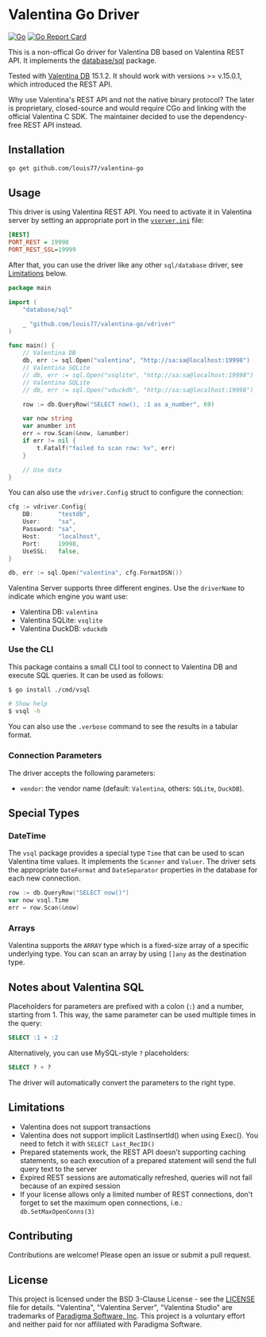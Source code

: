 # Valentina Go Driver

[![Go](https://github.com/louis77/valentina-go/actions/workflows/go.yml/badge.svg)](https://github.com/louis77/valentina-go/actions/workflows/go.yml) [![Go Report Card](https://goreportcard.com/badge/github.com/louis77/valentina-go)](https://goreportcard.com/report/github.com/louis77/valentina-go)

This is a non-offical Go driver for Valentina DB based on Valentina REST API. It implements the [database/sql](https://pkg.go.dev/database/sql) package.

Tested with [Valentina DB](https://valentina-db.com) 15.1.2. It should work with versions >= v.15.0.1, which introduced the REST API.

Why use Valentina's REST API and not the native binary protocol? The later is proprietary, closed-source and would require CGo and linking with the official Valentina C SDK. The maintainer decided to use the dependency-free REST API instead.

## Installation

```bash
go get github.com/louis77/valentina-go
```

## Usage

This driver is using Valentina REST API. You need to activate it in Valentina server by setting an appropriate port in the [`vserver.ini`](https://valentina-db.com/docs/dokuwiki/v15/doku.php?id=valentina:products:vserver:manual:ini_file) file:

```ini
[REST]
PORT_REST = 19998
PORT_REST_SSL=19999
```

After that, you can use the driver like any other `sql/database` driver, see [Limitations](#limitations) below.

```go
package main

import (
	"database/sql"

	_ "github.com/louis77/valentina-go/vdriver"
)

func main() {
	// Valentina DB
	db, err := sql.Open("valentina", "http://sa:sa@localhost:19998")
	// Valentina SQLite
	// db, err := sql.Open("vsqlite", "http://sa:sa@localhost:19998")
	// Valentina SQLite
	// db, err := sql.Open("vduckdb", "http://sa:sa@localhost:19998")

	row := db.QueryRow("SELECT now(), :1 as a_number", 69)

	var now string
	var anumber int
	err = row.Scan(&now, &anumber)
	if err != nil {
		t.Fatalf("failed to scan row: %v", err)
	}

	// Use data
}
```

You can also use the `vdriver.Config` struct to configure the connection:

```go
cfg := vdriver.Config{
	DB:       "testdb",
	User:     "sa",
	Password: "sa",
	Host:     "localhost",
	Port:     19998,
	UseSSL:   false,
}

db, err := sql.Open("valentina", cfg.FormatDSN())
```

Valentina Server supports three different engines. Use the `driverName` to indicate which engine you want use:

- Valentina DB: `valentina`
- Valentina SQLite: `vsqlite`
- Valentina DuckDB: `vduckdb`

### Use the CLI

This package contains a small CLI tool to connect to Valentina DB and execute SQL queries. It can be used as follows:

```bash
$ go install ./cmd/vsql

# Show help
$ vsql -h
```

You can also use the `.verbose` command to see the results in a tabular format.

### Connection Parameters

The driver accepts the following parameters:

- `vendor`: the vendor name (default: `Valentina`, others: `SQLite`, `DuckDB`).

## Special Types

### DateTime

The `vsql` package provides a special type `Time` that can be used to scan Valentina time values. It implements the `Scanner` and `Valuer`. The driver sets the appropriate `DateFormat` and `DateSeparator` properties in the database for each new connection.

```go
row := db.QueryRow("SELECT now()")
var now vsql.Time
err = row.Scan(&now)
```

### Arrays

Valentina supports the `ARRAY` type which is a fixed-size array of a specific underlying type. You can scan an array by using `[]any` as the destination type.

## Notes about Valentina SQL

Placeholders for parameters are prefixed with a colon (`:`) and a number, starting from 1. This way, the same parameter can be used multiple times in the query:

```sql
SELECT :1 + :2
```

Alternatively, you can use MySQL-style `?` placeholders:

```sql
SELECT ? + ?
```

The driver will automatically convert the parameters to the right type.

## Limitations

- Valentina does not support transactions
- Valentina does not support implicit LastInsertId() when using Exec(). You need to fetch it with `SELECT Last_RecID()`
- Prepared statements work, the REST API doesn't supporting caching statements, so each execution of a prepared statement will send the full query text to the server
- Expired REST sessions are automatically refreshed, queries will not fail because of an expired session
- If your license allows only a limited number of REST connections, don't forget to set the maximum open connections, i.e.: `db.SetMaxOpenConns(3)`

## Contributing

Contributions are welcome! Please open an issue or submit a pull request.

## License

This project is licensed under the BSD 3-Clause License - see the [LICENSE](LICENSE) file for details.  "Valentina", "Valentina Server", "Valentina Studio" are trademarks of [Paradigma Software, Inc](https://www.valentina-db.com). This project is a voluntary effort and neither paid for nor affiliated with Paradigma Software.
